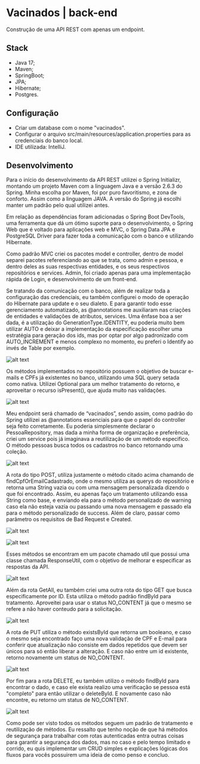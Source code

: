 # Vacinados | back-end
Construção de uma API REST com apenas um endpoint.

## Stack
- Java 17;
- Maven;
- SpringBoot;
- JPA;
- Hibernate;
- Postgres.

## Configuração
- Criar um database com o nome "vacinados".
- Configurar o arquivo src/main/resources/application.properties para as credenciais do banco local.
- IDE utilizada: IntelliJ.

## Desenvolvimento

Para o início do desenvolvimento da API REST utilizei o Spring Initializr, montando um projeto Maven com a linguagem Java e a versão 2.6.3 do Spring.
Minha escolha por Maven, foi por puro favoritismo, e zona de conforto. Assim como a linguagem JAVA. A versão do Spring já escolhi manter um padrão pelo qual utilizei antes.

Em relação as dependências foram adicionadas o Spring Boot DevTools, uma ferramenta que dá um ótimo suporte para o desenvolvimento, o Spring Web que é voltado para aplicações web e MVC, o Spring Data JPA e PostgreSQL Driver para fazer toda a comunicação com o banco e utilizando Hibernate.

Como padrão MVC criei os pacotes model e controller, dentro de model separei pacotes referenciando ao que se trata, como admin e pessoa, e dentro deles as suas respectivas entidades, e os seus respectivos repositórios e services. Admin, foi criado apenas para uma implementação rápida de Login, e desenvolvimento de um front-end.

Se tratando da comunicação com o banco, além de realizar toda a configuração das credenciais, eu também configurei o modo de operação do Hibernate para update e o seu dialeto. E para garantir todo esse gerenciamento automatizado, as @annotations me auxiliaram nas criações de entidades e validações de atributos, services. Uma ênfase boa a ser dada, é a utilização do GenerationType.IDENTITY, eu poderia muito bem utilizar AUTO e deixar a implementação da especificação escolher uma estratégia para geração dos ids, mas por optar por algo padronizado com AUTO_INCREMENT e menos complexo no momento, eu preferi o Identify ao invés de Table por exemplo.

![alt text](https://i.ibb.co/1m8Ckn5/Pessoa.png)

Os métodos implementados no repositório possuem o objetivo de buscar e-mails e CPFs já existentes no banco, utilizando uma SQL query setada como nativa. Utilizei Optional<T> para um melhor tratamento do retorno, e aproveitar o recurso isPresent(), que ajuda muito nas validações.

![alt text](https://i.ibb.co/gVM0vWt/repositorio.png)

Meu endpoint será chamado de “vacinados”, sendo assim, como padrão do Spring utilizei as @annotations essenciais para que o papel do controller seja feito corretamente. Eu poderia simplesmente declarar o PessoaRepository, mas dada a minha forma de organização e preferência, criei um service pois já imaginava a reutilização de um método especifico. O método pessoas busca todos os cadastros no banco retornando uma coleção.
  
![alt text](https://i.ibb.co/W0WkYR8/all.png)

A rota do tipo POST, utiliza justamente o método citado acima chamando de findCpfOrEmailCadastrado, onde o mesmo utiliza as querys do repositório e retorna uma String vazia ou com uma mensagem personalizada dizendo o que foi encontrado. Assim, eu apenas faço um tratamento utilizando essa String como base, e enviando ela para o método personalizado de warning caso ela não esteja vazia ou passando uma nova mensagem e passado ela para o método personalizado de success. Além de claro, passar como parâmetro os requisitos de Bad Request e Created.

![alt text](https://i.ibb.co/xq5KYxW/post.png)
  
![alt text](https://i.ibb.co/2NbNqCm/service.png)

Esses métodos se encontram em um pacote chamado util que possui uma classe chamada ResponseUtil, com o objetivo de melhorar e especificar as respostas da API.

![alt text](https://i.ibb.co/tsx3LYd/Respose.png)
  
Além da rota GetAll, eu também criei uma outra rota do tipo GET que busca especificamente por ID. Esta utiliza o método padrão findById para tratamento. Aproveitei para usar o status NO_CONTENT já que o mesmo se refere a não haver conteudo para a solicitação.
  
![alt text](https://i.ibb.co/sbxp3Xb/getid.png)
  
A rota de PUT utiliza o método existsById que retorna um booleano, e caso o mesmo seja encontrado faço uma nova validação de CPF e E-mail para conferir que atualização não consiste em dados repetidos que devem ser únicos para só então liberar a alteração. E caso não entre um id existente, retorno novamente um status de NO_CONTENT.
  
![alt text](https://i.ibb.co/GCWcwRd/put.png)

Por fim para a rota DELETE, eu também utilizo o método findById para encontrar o dado, e caso ele exista realizo uma verificação se pessoa está "completo" para então utilizar o deleteById. E novamente caso não encontre, eu retorno um status de NO_CONTENT.

![alt text](https://i.ibb.co/VY2V68S/delete.png)

Como pode ser visto todos os métodos seguem um padrão de tratamento e reutilização de métodos. Eu ressalto que tenho noção de que há métodos de segurança para trabalhar com rotas autenticadas entra outras coisas para garantir a segurança dos dados, mas no caso e pelo tempo limitado e corrido, eu quis implementar um CRUD simples e explicações lógicas dos fluxos para vocês possuirem uma ideia de como penso e concluo.
